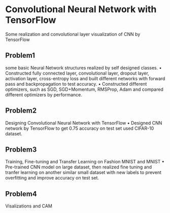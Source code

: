 # Convolutional Neural Network with TensorFlow
Some realization and convolutional layer visualization of CNN by TensorFlow
## Problem1
some basic Neural Network structures realized by self designed classes. 
• Constructed fully connected layer, convolutional layer, dropout layer, activation layer, cross-entropy loss and built different networks with forward pass and backpropagation to test accuracy. 
• Constructed different optimizers, such as SGD, SGD+Momentum, RMSProp, Adam and compared different optimizers by performance.

## Problem2
Designing Convolutional Neural Network with TensorFlow
• Designed CNN network by TensorFlow to get 0.75 accuracy on test set used CIFAR-10 dataset. 

## Problem3
Training, Fine-tuning and Transfer Learning on Fashion MNIST and MNIST
• Pre-trained CNN model on large dataset, then realized fine tuning and tranfer learning on another similar small dataset with new labels to prevent overfitting and improve accuracy on test set. 

## Problem4
Visalizations and CAM
